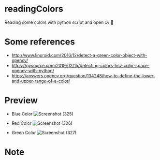 # readingColors
Reading some colors with python script and open cv 🎨

# Some references
- http://www.linoroid.com/2016/12/detect-a-green-color-object-with-opencv/
- https://pysource.com/2019/02/15/detecting-colors-hsv-color-space-opencv-with-python/
- https://answers.opencv.org/question/134248/how-to-define-the-lower-and-upper-range-of-a-color/

# Preview

- Blue Color
![Screenshot (325)](https://user-images.githubusercontent.com/99522867/157425295-9f693c21-78c4-4798-91c8-a64e4b590655.png)

- Red Color
![Screenshot (326)](https://user-images.githubusercontent.com/99522867/157425498-c3b16fb3-ff86-42dc-9f19-d1df51138604.png)

- Green Color
![Screenshot (327)](https://user-images.githubusercontent.com/99522867/157425577-f9298478-6636-419a-bb27-b20a0ffa5408.png)

# Note

